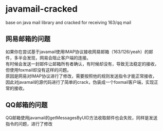 # javamail-cracked
base on java mail library and cracked for receiving 163/qq mail

## 网易邮箱的问题
如果你在尝试基于javamail使用IMAP协议接收网易邮箱（163/126/yeah）的邮件，多半会发现，网易会阻止客户端的连接。    
有时候会发送一封邮件让邮箱所有者确认，有时候却没有，导致无法稳定的接收，但使用foxmail却没有这样的问题。  
原因是网易对IMAP协议进行了修改，需要按照他的规则发送指令才能正常接收，因此对javamail的源代码进行了简单的crack，伪装成一个foxmail客户端，实现正常的接收。   

## QQ邮箱的问题
QQ邮箱使用javamail的getMessagesByUID方法收取邮件也会失败，同样是发送指令的问题，进行了修改
